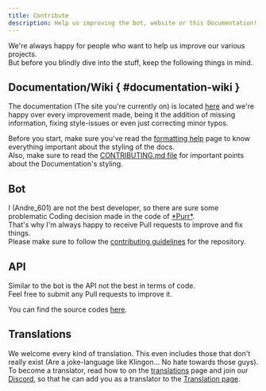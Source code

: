 ```yaml
---
title: Contribute
description: Help us improving the bot, website or this Documentation!
---
```


[Discord]: https://purrbot.site/discord

[doc]: https://github.com/purrbot-site/Docs
[contributing_docs]: https://github.com/purrbot-site/Docs/blob/master/CONTRIBUTING.md

[purr]: https://github.com/purrbot-site/PurrBot
[contributing_bot]: https://github.com/purrbot-site/PurrBot/blob/master/CONTRIBUTING.md

[imageapi]: https://github.com/purrbot-site/ImageAPI
[crowdin]: https://lang.purrbot.site

We're always happy for people who want to help us improve our various projects.  
But before you blindly dive into the stuff, keep the following things in mind.

## Documentation/Wiki { #documentation-wiki }
The documentation (The site you're currently on) is located [here][doc] and we're happy over every improvement made, being it the addition of missing information, fixing style-issues or even just correcting minor typos.

Before you start, make sure you've read the [formatting help](formatting-help.md) page to know everything important about the styling of the docs.  
Also, make sure to read the [CONTRIBUTING.md file][contributing_docs] for important points about the Documentation's styling.

## Bot
I (Andre_601) are not the best developer, so there are sure some problematic Coding decision made in the code of [\*Purr\*][purr].  
That's why I'm always happy to receive Pull requests to improve and fix things.  
Please make sure to follow the [contributing guidelines][contributing_bot] for the repository.

## API
Similar to the bot is the API not the best in terms of code.  
Feel free to submit any Pull requests to improve it.

You can find the source codes [here][imageapi].

## Translations
We welcome every kind of translation. This even includes those that don't really exist (Are a joke-language like Klingon... No hate towards those guys).  
To become a translator, read how to on the [translations](translate/index.md) page and join our [Discord], so that he can add you as a translator to the [Translation page][crowdin].
